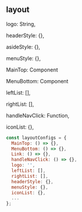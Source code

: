 ## layout

logo: String,

headerStyle: {},

asideStyle: {},

menuStyle: {},

MainTop: Component

MenuBottom: Component

leftList: [],

rightList: [],

handleNavClick: Function,

iconList: {},


```js
const layoutConfigs = {
  MainTop: () => {},
  MenuBottom: () => {},
  Link: () => {},
  handleNavClick: () => {},
  logo: '',
  leftList: [],
  rightList: [],
  headerStyle: {},
  menuStyle: {},
  iconList: {},
  ...
};
```
